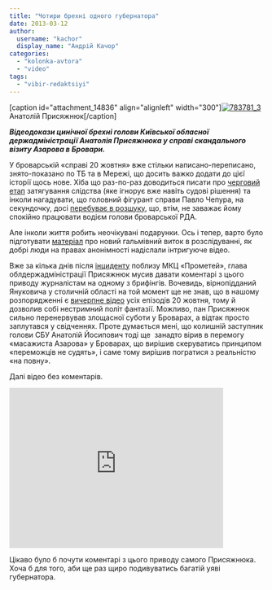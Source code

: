 ```yaml
---
title: "Чотири брехні одного губернатора"
date: 2013-03-12
author: 
  username: "kachor"
  display_name: "Андрій Качор"
categories: 
  - "kolonka-avtora"
  - "video"
tags: 
  - "vibir-redaktsiyi"
---
```


\[caption id="attachment\_14836" align="alignleft" width="300"\][![783781_3](https://mpz.brovary.org/wp-content/uploads/2013/03/783781_3.jpg "Анатолій Присяжнюк")](https://mpz.brovary.org/wp-content/uploads/2013/03/783781_3.jpg) Анатолій Присяжнюк\[/caption\]

**_Відеодокази цинічної брехні голови Київської обласної держадміністрації Анатолія Присяжнюка у справі скандального візиту Азарова в Бровари._**

У броварській «справі 20 жовтня» вже стільки написано-переписано, знято-показано по ТБ та в Мережі, що досить важко додати до цієї історії щось нове. Хіба що раз-по-раз доводиться писати про [черговий етап](https://mpz.brovary.org/militsiya-ignoruye-sudove-rishennya-u-rezonansniy-zhurnalistskiy-spravi/) затягування слідства (яке ігнорує вже навіть судові рішення) та інколи нагадувати, що головний фігурант справи Павло Чепура, на секундочку, досі [перебуває в розшуку](https://mpz.brovary.org/napadnika-na-brovarskih-zhurnalistiv-ogolosheno-v-rozshuk/), що, втім, не заважає йому спокійно працювати водієм голови броварської РДА.

Але інколи життя робить неочікувані подарунки. Ось і тепер, варто було підготувати [матеріал](https://mpz.brovary.org/militsiya-ignoruye-sudove-rishennya-u-rezonansniy-zhurnalistskiy-spravi/) про новий гальмівний виток в розслідуванні, як добрі люди на правах анонімності надіслали інтригуюче відео.

Вже за кілька днів після [інциденту](http://www.pravda.com.ua/news/2012/10/20/6975080/) поблизу МКЦ «Прометей», глава облдержадміністрації Присяжнюк мусив давати коментарі з цього приводу журналістам на одному з брифінгів. Вочевидь, вірнопідданий Януковича у столичній області на той момент ще не знав, що в нашому розпорядженні є [вичерпне відео](http://www.youtube.com/watch?v=wT7SeNc1I4k) усіх епізодів 20 жовтня, тому й дозволив собі нестримний політ фантазії. Можливо, пан Присяжнюк сильно перенервував злощасної суботи у Броварах, а відтак просто заплутався у свідченнях. Проте думається мені, що колишній заступник голови СБУ Анатолій Йосипович тоді ще  занадто вірив в перемогу «масажиста Азарова» у Броварах, що вирішив скеруватись принципом «переможців не судять», і саме тому вирішив погратися з реальністю «на повну».

Далі відео без коментарів.

<iframe src="http://www.youtube.com/embed/XpOO5AxBrvI" height="315" width="420" allowfullscreen frameborder="0"></iframe>

Цікаво було б почути коментарі з цього приводу самого Присяжнюка. Хоча б для того, аби ще раз щиро подивуватись багатій уяві губернатора.
